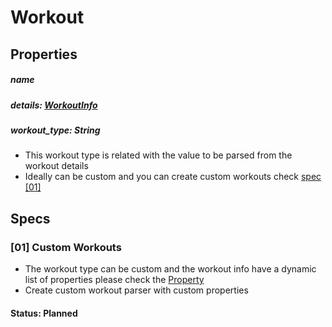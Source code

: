 # Workout

## Properties

##### name

##### details: [WorkoutInfo](./workout_info.md)

##### workout_type: String

- This workout type is related with the value to be parsed from the workout details
- Ideally can be custom and you can create custom workouts check [spec [01]](#-[01]-Custom-Workouts)

## Specs

### [01] Custom Workouts

- The workout type can be custom and the workout info have a dynamic list of properties please check the [Property](./property.md)
- Create custom workout parser with custom properties

#### Status: Planned
